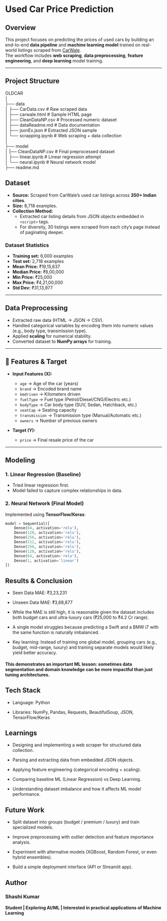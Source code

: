 # Used Car Price Prediction

## Overview

This project focuses on predicting the prices of used cars by building an end-to-end **data pipeline** and **machine learning model** trained on real-world listings scraped from [CarWale](https://www.carwale.com/).  
The workflow includes **web scraping**, **data preprocessing**, **feature engineering**, and **deep learning** model training.

---

## Project Structure

OLDCAR  
│  
├── data  
│ ├── CarData.csv # Raw scraped data  
│ ├── carwale.html # Sample HTML page  
│ ├── CleanDataNP.csv # Processed numeric dataset  
│ ├── dataReadme.md # Data documentation  
│ ├── jsonEx.json # Extracted JSON sample  
│ └── scrapping.ipynb # Web scraping + data collection  
│  
├── model  
│ |── CleanDataNP.csv # Final preprocessed dataset  
│ ├── linear.ipynb # Linear regression attempt  
│ └── neural.ipynb # Neural network model  
├── readme.md


## Dataset

- **Source:** Scraped from CarWale’s used car listings across **350+ Indian cities**.  
- **Size:** 8,718 examples.  
- **Collection Method:**  
  - Extracted car listing details from JSON objects embedded in `<script>` tags.  
  - For diversity, 30 listings were scraped from each city’s page instead of paginating deeper.  

### Dataset Statistics

- **Training set:** 6,000 examples  
- **Test set:** 2,718 examples  
- **Mean Price:** ₹19,15,637  
- **Median Price:** ₹8,00,000  
- **Min Price:** ₹25,000  
- **Max Price:** ₹4,21,00,000  
- **Std Dev:** ₹31,13,977  

---

## Data Preprocessing

- Extracted raw data (HTML → JSON → CSV).  
- Handled categorical variables by encoding them into numeric values (e.g., body type, transmission type).  
- Applied **scaling** for numerical stability.  
- Converted dataset to **NumPy arrays** for training.  

---

## 🎯 Features & Target

- **Input Features (X):**
  - `age` → Age of the car (years)  
  - `brand` → Encoded brand name  
  - `kmdriven` → Kilometers driven  
  - `fuelType` → Fuel type (Petrol/Diesel/CNG/Electric etc.)  
  - `bodyType` → Car body type (SUV, Sedan, Hatchback, etc.)  
  - `seatCap` → Seating capacity  
  - `transmission` → Transmission type (Manual/Automatic etc.)  
  - `owners` → Number of previous owners  

- **Target (Y):**
  - `price` → Final resale price of the car  

---

## Modeling

### 1. Linear Regression (Baseline)

- Tried linear regression first.  
- Model failed to capture complex relationships in data.  

### 2. Neural Network (Final Model)

Implemented using **TensorFlow/Keras**:

```python
model = Sequential([
    Dense(64, activation='relu'),
    Dense(128, activation='relu'),
    Dense(256, activation='relu'),
    Dense(512, activation='relu'),
    Dense(256, activation='relu'),
    Dense(128, activation='relu'),
    Dense(64, activation='relu'),
    Dense(1, activation='linear')
])
```

## Results & Conclusion

* Seen Data MAE: ₹3,23,231

* Unseen Data MAE: ₹3,68,877

* While the MAE is still high, it is reasonable given the dataset includes both budget cars and ultra-luxury cars (₹25,000 to ₹4.2 Cr range).

* A single model struggles because predicting a Swift and a BMW i7 with the same function is naturally imbalanced.

* Key learning: Instead of training one global model, grouping cars (e.g., budget, mid-range, luxury) and training separate models would likely yield better accuracy.


#### This demonstrates an important ML lesson: sometimes data segmentation and domain knowledge can be more impactful than just tuning architectures.


## Tech Stack

* Language: Python

* Libraries: NumPy, Pandas, Requests, BeautifulSoup, JSON, TensorFlow/Keras

## Learnings

* Designing and implementing a web scraper for structured data collection.

* Parsing and extracting data from embedded JSON objects.

* Applying feature engineering (categorical encoding + scaling).

* Comparing baseline ML (Linear Regression) vs Deep Learning.

* Understanding dataset imbalance and how it affects ML model performance.

## Future Work

* Split dataset into groups (budget / premium / luxury) and train specialized models.

* Improve preprocessing with outlier detection and feature importance analysis.

* Experiment with alternative models (XGBoost, Random Forest, or even hybrid ensembles).

* Build a simple deployment interface (API or Streamlit app).

## Author

### Shashi Kumar

**Student | Exploring AI/ML | Interested in practical applications of Machine Learning**
